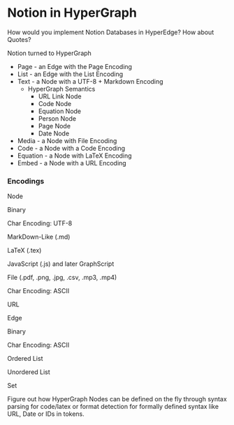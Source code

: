 # Notion in HyperGraph

How would you implement Notion Databases in HyperEdge? How about Quotes?

Notion turned to HyperGraph

- Page - an Edge with the Page Encoding
- List - an Edge with the List Encoding
- Text - a Node with a UTF-8 + Markdown Encoding
    - HyperGraph Semantics
        - URL Link Node
        - Code Node
        - Equation Node
        - Person Node
        - Page Node
        - Date Node
- Media - a Node with File Encoding
- Code - a Node with a Code Encoding
- Equation - a Node with LaTeX Encoding
- Embed - a Node with a URL Encoding

### Encodings

Node

Binary

Char Encoding: UTF-8

MarkDown-Like (.md)

LaTeX (.tex)

JavaScript (.js) and later GraphScript

File (.pdf, .png, .jpg, .csv,  .mp3, .mp4) 

Char Encoding: ASCII

URL

Edge

Binary

Char Encoding: ASCII

Ordered List

Unordered List

Set

Figure out how HyperGraph Nodes can be defined on the fly through syntax parsing for code/latex or format detection for formally defined syntax like URL, Date or IDs in tokens.
